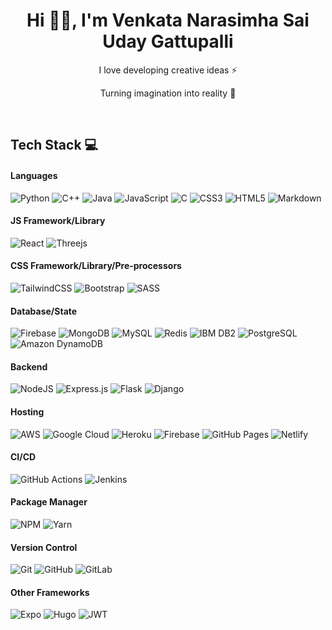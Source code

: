 <!--
### Hi there 👋


**saiuday73105/saiuday73105** is a ✨ _special_ ✨ repository because its `README.md` (this file) appears on your GitHub profile.

Here are some ideas to get you started:

- 🔭 I’m currently working on ...
- 🌱 I’m currently learning ...
- 👯 I’m looking to collaborate on ...
- 🤔 I’m looking for help with ...
- 💬 Ask me about ...
- 📫 How to reach me: ...
- 😄 Pronouns: ...
- ⚡ Fun fact: ...
-->



<h1 align="center"> Hi 👋🏻, I'm Venkata Narasimha Sai Uday Gattupalli </br> 
</h1>
<p align="center">I love developing creative ideas ⚡</p>
<p align="center">Turning imagination into reality 🚀</p>
<p align="center">
<!--  <a href="https://itsvg.in" target="_blank"><img alt="" src="https://img.shields.io/badge/Portfolio-000?logo=vercel&logoColor=yellow&style=for-the-badge" style="vertical-align:center" /></a> -->
<a href="https://linkedin.com/in/gvn-saiuday" target="_blank"><img alt="" src="https://img.shields.io/badge/LinkedIn-000?logo=linkedin&logoColor=0A66C2&style=for-the-badge" style="vertical-align:center" /></a>
<a href="https://github.com/saiuday73105" target="_blank"><img alt="" src="https://img.shields.io/badge/GitHub-000?style=for-the-badge&logo=Github&logoColor=white" style="vertical-align:center" /></a></p>
  
## Tech Stack 💻
#### Languages
![Python](https://img.shields.io/badge/-Python-000?style=for-the-badge&logo=python)
![C++](https://img.shields.io/badge/c++-000.svg?style=for-the-badge&logo=c%2B%2B&logoColor=white)
![Java](https://img.shields.io/badge/-Java-000?style=for-the-badge&logo=java)
![JavaScript](https://img.shields.io/badge/-JavaScript-000?style=for-the-badge&logo=javascript)
![C](https://img.shields.io/badge/c-000?style=for-the-badge&logo=c&logoColor=white)
![CSS3](https://img.shields.io/badge/-CSS3-000?style=for-the-badge&logo=css3)
![HTML5](https://img.shields.io/badge/-HTML5-000?style=for-the-badge&logo=html5)
![Markdown](https://img.shields.io/badge/-Markdown-000?style=for-the-badge&logo=markdown)


#### JS Framework/Library
![React](https://img.shields.io/badge/-React.JS-000?style=for-the-badge&logo=react)
![Threejs](https://img.shields.io/badge/-D3.JS-000?style=for-the-badge&logo=d3.js)

#### CSS Framework/Library/Pre-processors
![TailwindCSS](https://img.shields.io/badge/-TailwindCSS-000?style=for-the-badge&logo=tailwind-css)
![Bootstrap](https://img.shields.io/badge/-Bootstrap-000?style=for-the-badge&logo=bootstrap)
![SASS](https://img.shields.io/badge/-SASS-000?style=for-the-badge&logo=sass)

#### Database/State
![Firebase](https://img.shields.io/badge/-Firebase-000?style=for-the-badge&logo=firebase)
![MongoDB](https://img.shields.io/badge/-MongoDB-000?style=for-the-badge&logo=mongodb)
![MySQL](https://img.shields.io/badge/-MySQL-000?style=for-the-badge&logo=mysql&logoColor=white)
![Redis](https://img.shields.io/badge/-Redis-000?style=for-the-badge&logo=redis)
![IBM DB2](https://img.shields.io/badge/-IBM_DB2-000?style=for-the-badge&logo=ibm&logoColor=white)
![PostgreSQL](https://img.shields.io/badge/-PostgreSQL-000?style=for-the-badge&logo=postgresql&logoColor=white)
![Amazon DynamoDB](https://img.shields.io/badge/-Amazon_DynamoDB-000?style=for-the-badge&logo=Amazon%20DynamoDB)


#### Backend
![NodeJS](https://img.shields.io/badge/-NodeJS-000?style=for-the-badge&logo=node.js&logoColor=pink)
![Express.js](https://img.shields.io/badge/-ExpressJS-000?style=for-the-badge&logo=express)
![Flask](https://img.shields.io/badge/-Flask-000?style=for-the-badge&logo=flask)
![Django](https://img.shields.io/badge/-Django-000?style=for-the-badge&logo=django)

#### Hosting
![AWS](https://img.shields.io/badge/-AWS-000?style=for-the-badge&logo=amazon-aws&logoColor=orange)
![Google Cloud](https://img.shields.io/badge/Google%20Cloud-000.svg?style=for-the-badge&logo=google-cloud&logoColor=white)
![Heroku](https://img.shields.io/badge/-Heroku-000?style=for-the-badge&logo=heroku)
![Firebase](https://img.shields.io/badge/-Firebase-000?style=for-the-badge&logo=firebase)
![GitHub Pages](https://img.shields.io/badge/-GitHub%20Pages-000?style=for-the-badge&logo=github)
![Netlify](https://img.shields.io/badge/-Netlify-000?style=for-the-badge&logo=netlify)

#### CI/CD
![GitHub Actions](https://img.shields.io/badge/-github%20actions-000?style=for-the-badge&logo=githubactions)
![Jenkins](https://img.shields.io/badge/-jenkins-000?style=for-the-badge&logo=jenkins)

#### Package Manager
![NPM](https://img.shields.io/badge/-NPM-000?style=for-the-badge&logo=npm)
![Yarn](https://img.shields.io/badge/-yarn-000?style=for-the-badge&logo=yarn)

#### Version Control
![Git](https://img.shields.io/badge/-Git-000?style=for-the-badge&logo=git)
![GitHub](https://img.shields.io/badge/-GitHub-000?style=for-the-badge&logo=github)
![GitLab](https://img.shields.io/badge/-GitLab-000?style=for-the-badge&logo=gitlab)

#### Other Frameworks
![Expo](https://img.shields.io/badge/expo-1C1E24?style=for-the-badge&logo=expo&logoColor=#D04A37)
![Hugo](https://img.shields.io/badge/Hugo-black.svg?style=for-the-badge&logo=Hugo)
![JWT](https://img.shields.io/badge/JWT-black?style=for-the-badge&logo=JSON%20web%20tokens)
